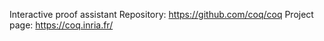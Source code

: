 Interactive proof assistant
Repository: https://github.com/coq/coq
Project page: https://coq.inria.fr/